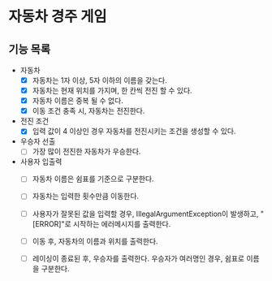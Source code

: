 # 자동차 경주 게임
## 기능 목록
- 자동차
  - [x] 자동차는 1자 이상, 5자 이하의 이름을 갖는다.
  - [x] 자동차는 현재 위치를 가지며, 한 칸씩 전진 할 수 있다.
  - [x] 자동차 이름은 중복 될 수 없다.
  - [x] 이동 조건 충족 시, 자동차는 전진한다.
- 전진 조건
  - [x] 입력 값이 4 이상인 경우 자동차를 전진시키는 조건을 생성할 수 있다.
- 우승자 선출
  - [ ] 가장 많이 전진한 자동차가 우승한다.
- 사용자 입출력
  - [ ] 자동차 이름은 쉼표를 기준으로 구분한다.
  - [ ] 자동차는 입력한 횟수만큼 이동한다.
  - [ ] 사용자가 잘못된 값을 입력할 경우, IllegalArgumentException이 발생하고, "[ERROR]"로 시작하는 에러메시지를 출력한다.
  - [ ] 이동 후, 자동차의 이름과 위치를 출력한다.
  - [ ] 레이싱이 종료된 후, 우승자를 출력한다. 우승자가 여러명인 경우, 쉼표로 이름을 구분한다.


